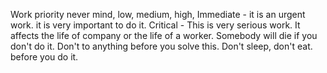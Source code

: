 

Work priority
never mind, low, medium, high,
Immediate - it is an urgent work. it is very important to do it.
Critical -  This is very serious work.
            It affects the life of company or the life of a worker.
            Somebody will die if you don't do it.
            Don't to anything before you solve this.
            Don't sleep, don't eat. before you do it.
            


